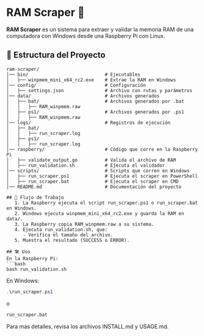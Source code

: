 # RAM Scraper 🚀
**RAM Scraper** es un sistema para extraer y validar la memoria RAM de una computadora con Windows desde una Raspberry Pi con Linux.  

## 📁 Estructura del Proyecto
```plaintext
ram-scraper/
│── bin/                            # Ejecutables
│   ├── winpmem_mini_x64_rc2.exe    # Extrae la RAM en Windows
│── config/                         # Configuración
│   ├── settings.json               # Archivo con rutas y parámetros
│── data/                           # Archivos generados
│   ├── bat/                        # Archivos generados por .bat
│   │   ├── RAM_winpmem.raw         
│   ├── ps1/                        # Archivos generados por .ps1
│   │   ├── RAM_winpmem.raw
│── logs/                           # Registros de ejecución
│   ├── bat/                        
│   │   ├── run_scraper.log
│   ├── ps1/
│   │   ├── run_scraper.log
│── raspberry/                      # Código que corre en la Raspberry Pi
│   ├── validate_output.go          # Valida el archivo de RAM
│   ├── run_validation.sh           # Ejecuta el validador
│── scripts/                        # Scripts que corren en Windows
│   ├── run_scraper.ps1             # Ejecuta el scraper en PowerShell
│   ├── run_scraper.bat             # Ejecuta el scraper en CMD
│── README.md                       # Documentación del proyecto

## 🚀 Flujo de Trabajo
   1. La Raspberry ejecuta el script run_scraper.ps1 o run_scraper.bat en Windows.
   2. Windows ejecuta winpmem_mini_x64_rc2.exe y guarda la RAM en data/.
   3. La Raspberry copia RAM_winpmem.raw a su sistema.
   4. Ejecuta run_validation.sh, que:
      - Verifica el tamaño del archivo.
   5. Muestra el resultado (SUCCESS o ERROR).

## 🛠️ Uso
En la Raspberry Pi:
```bash
bash run_validation.sh
```

En Windows:
```powershell
.\run_scraper.ps1
```
o
```bash
run_scraper.bat
```

Para más detalles, revisa los archivos INSTALL.md y USAGE.md.

